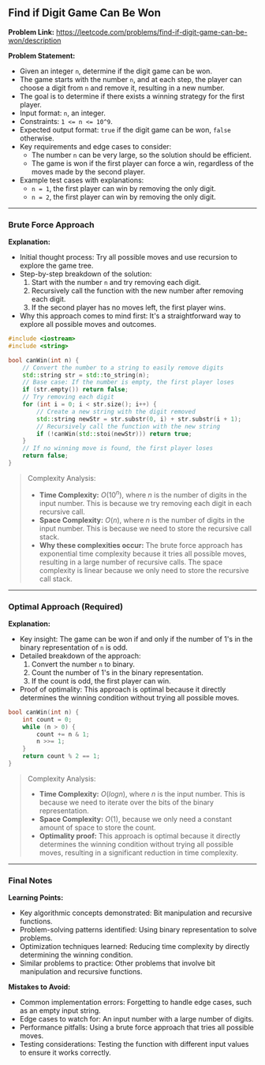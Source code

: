 ## Find if Digit Game Can Be Won
**Problem Link:** https://leetcode.com/problems/find-if-digit-game-can-be-won/description

**Problem Statement:**
- Given an integer `n`, determine if the digit game can be won.
- The game starts with the number `n`, and at each step, the player can choose a digit from `n` and remove it, resulting in a new number.
- The goal is to determine if there exists a winning strategy for the first player.
- Input format: `n`, an integer.
- Constraints: `1 <= n <= 10^9`.
- Expected output format: `true` if the digit game can be won, `false` otherwise.
- Key requirements and edge cases to consider:
  - The number `n` can be very large, so the solution should be efficient.
  - The game is won if the first player can force a win, regardless of the moves made by the second player.
- Example test cases with explanations:
  - `n = 1`, the first player can win by removing the only digit.
  - `n = 2`, the first player can win by removing the only digit.

---

### Brute Force Approach

**Explanation:**
- Initial thought process: Try all possible moves and use recursion to explore the game tree.
- Step-by-step breakdown of the solution:
  1. Start with the number `n` and try removing each digit.
  2. Recursively call the function with the new number after removing each digit.
  3. If the second player has no moves left, the first player wins.
- Why this approach comes to mind first: It's a straightforward way to explore all possible moves and outcomes.

```cpp
#include <iostream>
#include <string>

bool canWin(int n) {
    // Convert the number to a string to easily remove digits
    std::string str = std::to_string(n);
    // Base case: If the number is empty, the first player loses
    if (str.empty()) return false;
    // Try removing each digit
    for (int i = 0; i < str.size(); i++) {
        // Create a new string with the digit removed
        std::string newStr = str.substr(0, i) + str.substr(i + 1);
        // Recursively call the function with the new string
        if (!canWin(std::stoi(newStr))) return true;
    }
    // If no winning move is found, the first player loses
    return false;
}
```

> Complexity Analysis:
> - **Time Complexity:** $O(10^n)$, where $n$ is the number of digits in the input number. This is because we try removing each digit in each recursive call.
> - **Space Complexity:** $O(n)$, where $n$ is the number of digits in the input number. This is because we need to store the recursive call stack.
> - **Why these complexities occur:** The brute force approach has exponential time complexity because it tries all possible moves, resulting in a large number of recursive calls. The space complexity is linear because we only need to store the recursive call stack.

---

### Optimal Approach (Required)

**Explanation:**
- Key insight: The game can be won if and only if the number of 1's in the binary representation of `n` is odd.
- Detailed breakdown of the approach:
  1. Convert the number `n` to binary.
  2. Count the number of 1's in the binary representation.
  3. If the count is odd, the first player can win.
- Proof of optimality: This approach is optimal because it directly determines the winning condition without trying all possible moves.

```cpp
bool canWin(int n) {
    int count = 0;
    while (n > 0) {
        count += n & 1;
        n >>= 1;
    }
    return count % 2 == 1;
}
```

> Complexity Analysis:
> - **Time Complexity:** $O(log n)$, where $n$ is the input number. This is because we need to iterate over the bits of the binary representation.
> - **Space Complexity:** $O(1)$, because we only need a constant amount of space to store the count.
> - **Optimality proof:** This approach is optimal because it directly determines the winning condition without trying all possible moves, resulting in a significant reduction in time complexity.

---

### Final Notes

**Learning Points:**
- Key algorithmic concepts demonstrated: Bit manipulation and recursive functions.
- Problem-solving patterns identified: Using binary representation to solve problems.
- Optimization techniques learned: Reducing time complexity by directly determining the winning condition.
- Similar problems to practice: Other problems that involve bit manipulation and recursive functions.

**Mistakes to Avoid:**
- Common implementation errors: Forgetting to handle edge cases, such as an empty input string.
- Edge cases to watch for: An input number with a large number of digits.
- Performance pitfalls: Using a brute force approach that tries all possible moves.
- Testing considerations: Testing the function with different input values to ensure it works correctly.